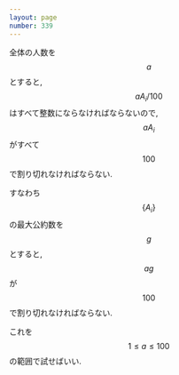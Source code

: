 ```yaml
---
layout: page
number: 339
---
```

全体の人数を $$ a $$ とすると, $$ aA_i / 100 $$ はすべて整数にならなければならないので, $$ aA_i $$ がすべて $$ 100 $$ で割り切れなければならない.

すなわち $$ \{ A_i \} $$ の最大公約数を $$ g $$ とすると, $$ ag $$ が $$ 100 $$ で割り切れなければならない.

これを $$ 1 \leq a \leq 100 $$ の範囲で試せばいい.
